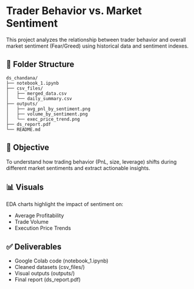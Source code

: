# Trader Behavior vs. Market Sentiment

This project analyzes the relationship between trader behavior and overall market sentiment (Fear/Greed) using historical data and sentiment indexes.

## 📁 Folder Structure

```
ds_chandana/
├── notebook_1.ipynb
├── csv_files/
│   ├── merged_data.csv
│   └── daily_summary.csv
├── outputs/
│   ├── avg_pnl_by_sentiment.png
│   ├── volume_by_sentiment.png
│   └── exec_price_trend.png
├── ds_report.pdf
└── README.md
```

## 🧪 Objective

To understand how trading behavior (PnL, size, leverage) shifts during different market sentiments and extract actionable insights.

## 📊 Visuals

EDA charts highlight the impact of sentiment on:
- Average Profitability
- Trade Volume
- Execution Price Trends

## ✅ Deliverables

- Google Colab code (notebook_1.ipynb)
- Cleaned datasets (csv_files/)
- Visual outputs (outputs/)
- Final report (ds_report.pdf)